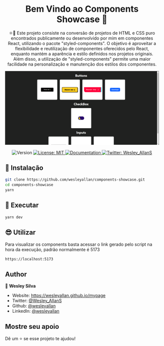 <h1 align="center">Bem Vindo ao Components Showcase 👋</h1>
<p align="center">⚛️💅 Este projeto consiste na conversão de projetos de HTML e CSS puro encontrados publicamente ou desenvolvido por mim em componentes React, utilizando o pacote "styled-components". O objetivo é aproveitar a flexibilidade e reutilização de componentes oferecidos pelo React, enquanto mantém a aparência e estilo definidos nos projetos originais. Além disso, a utilização de "styled-components" permite uma maior facilidade na personalização e manutenção dos estilos dos componentes.</p>

<div align="center">

![Pagina Web App](./index.png)

</div>

<p align="center">
  <img alt="Version" src="https://img.shields.io/badge/version-0.0.0-black.svg?cacheSeconds=2592000" />
  <a href="#" target="_blank">
    <img alt="License: MIT" src="https://img.shields.io/badge/License-MIT-yellow.svg" />
  </a>
  <a href="http://teste.netlify.app/doc" target="_blank">
    <img alt="Documentation" src="https://img.shields.io/badge/documentation-no-red.svg" />
  </a>
  <a href="https://twitter.com/Wesley_AllanS" target="_blank">
    <img alt="Twitter: Wesley_AllanS" src="https://img.shields.io/twitter/follow/Wesley_AllanS.svg?style=social" />
  </a>
</p>

## 📨 Instalação

```sh
git clone https://github.com/wesleyallan/components-showcase.git
cd components-showcase
yarn
```

## 🚀 Executar

```sh
yarn dev
```

## 😎 Utilizar

Para visualizar os components basta acessar o link gerado pelo script na hora da execução, padrão normalmente é 5173

```sh
https://localhost:5173
```

## Author

👤 **Wesley Silva**

- Website: https://wesleyallan.github.io/mypage
- Twitter: [@Wesley_AllanS](https://twitter.com/Wesley_AllanS)
- Github: [@wesleyallan](https://github.com/wesleyallan)
- LinkedIn: [@wesleyallan](https://linkedin.com/in/wesleyallan)

## Mostre seu apoio

Dê um ⭐️ se esse projeto te ajudou!
